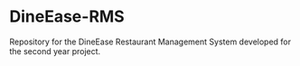 # DineEase-RMS
Repository for the DineEase Restaurant Management System developed for the second year project.
